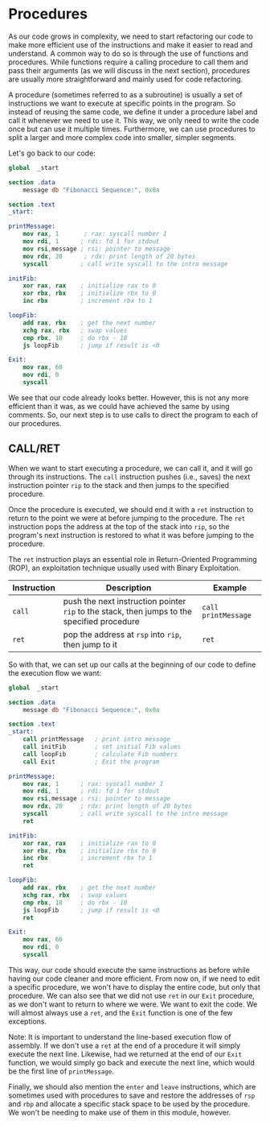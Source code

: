 # Procedures

As our code grows in complexity, we need to start refactoring our code to make more efficient use of the instructions and make it easier to read and understand. A common way to do so is through the use of functions and procedures. While functions require a calling procedure to call them and pass their arguments (as we will discuss in the next section), procedures are usually more straightforward and mainly used for code refactoring.

A procedure (sometimes referred to as a subroutine) is usually a set of instructions we want to execute at specific points in the program. So instead of reusing the same code, we define it under a procedure label and call it whenever we need to use it. This way, we only need to write the code once but can use it multiple times. Furthermore, we can use procedures to split a larger and more complex code into smaller, simpler segments.

Let's go back to our code:

```nasm
global  _start

section .data
    message db "Fibonacci Sequence:", 0x0a

section .text
_start:

printMessage:
    mov rax, 1       ; rax: syscall number 1
    mov rdi, 1      ; rdi: fd 1 for stdout
    mov rsi,message ; rsi: pointer to message
    mov rdx, 20      ; rdx: print length of 20 bytes
    syscall         ; call write syscall to the intro message

initFib:
    xor rax, rax    ; initialize rax to 0
    xor rbx, rbx    ; initialize rbx to 0
    inc rbx         ; increment rbx to 1

loopFib:
    add rax, rbx    ; get the next number
    xchg rax, rbx   ; swap values
    cmp rbx, 10		; do rbx - 10
    js loopFib		; jump if result is <0

Exit:
    mov rax, 60
    mov rdi, 0
    syscall
```

We see that our code already looks better. However, this is not any more efficient than it was, as we could have achieved the same by using comments. So, our next step is to use calls to direct the program to each of our procedures.

## CALL/RET

When we want to start executing a procedure, we can call it, and it will go through its instructions. The `call` instruction pushes (i.e., saves) the next instruction pointer `rip` to the stack and then jumps to the specified procedure.

Once the procedure is executed, we should end it with a `ret` instruction to return to the point we were at before jumping to the procedure. The `ret` instruction pops the address at the top of the stack into `rip`, so the program's next instruction is restored to what it was before jumping to the procedure.

The `ret` instruction plays an essential role in Return-Oriented Programming (ROP), an exploitation technique usually used with Binary Exploitation.

| Instruction | Description                                                                                 | Example             |
| ----------- | ------------------------------------------------------------------------------------------- | ------------------- |
| `call`      | push the next instruction pointer `rip` to the stack, then jumps to the specified procedure | `call printMessage` |
| `ret`       | pop the address at `rsp` into `rip`, then jump to it                                        | `ret`               |

So with that, we can set up our calls at the beginning of our code to define the execution flow we want:

```nasm
global  _start

section .data
    message db "Fibonacci Sequence:", 0x0a

section .text
_start:
    call printMessage   ; print intro message
    call initFib        ; set initial Fib values
    call loopFib        ; calculate Fib numbers
    call Exit           ; Exit the program

printMessage:
    mov rax, 1      ; rax: syscall number 1
    mov rdi, 1      ; rdi: fd 1 for stdout
    mov rsi,message ; rsi: pointer to message
    mov rdx, 20     ; rdx: print length of 20 bytes
    syscall         ; call write syscall to the intro message
    ret

initFib:
    xor rax, rax    ; initialize rax to 0
    xor rbx, rbx    ; initialize rbx to 0
    inc rbx         ; increment rbx to 1
    ret

loopFib:
    add rax, rbx    ; get the next number
    xchg rax, rbx   ; swap values
    cmp rbx, 10		; do rbx - 10
    js loopFib		; jump if result is <0
    ret

Exit:
    mov rax, 60
    mov rdi, 0
    syscall
```

This way, our code should execute the same instructions as before while having our code cleaner and more efficient. From now on, if we need to edit a specific procedure, we won't have to display the entire code, but only that procedure. We can also see that we did not use `ret` in our `Exit` procedure, as we don't want to return to where we were. We want to exit the code. We will almost always use a `ret`, and the `Exit` function is one of the few exceptions.

Note: It is important to understand the line-based execution flow of assembly. If we don't use a `ret` at the end of a procedure it will simply execute the next line. Likewise, had we returned at the end of our `Exit` function, we would simply go back and execute the next line, which would be the first line of `printMessage`.

Finally, we should also mention the `enter` and `leave` instructions, which are sometimes used with procedures to save and restore the addresses of `rsp` and `rbp` and allocate a specific stack space to be used by the procedure. We won't be needing to make use of them in this module, however.
